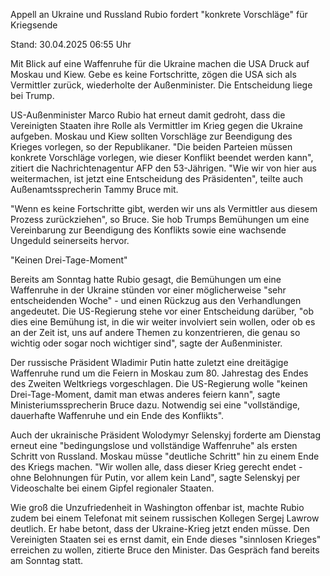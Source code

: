 
Appell an Ukraine und Russland
Rubio fordert "konkrete Vorschläge" für Kriegsende


Stand: 30.04.2025 06:55 Uhr


Mit Blick auf eine Waffenruhe für die Ukraine machen die USA Druck auf Moskau und Kiew. Gebe es keine Fortschritte, zögen die USA sich als Vermittler zurück, wiederholte der Außenminister. Die Entscheidung liege bei Trump.



US-Außenminister Marco Rubio hat erneut damit gedroht, dass die Vereinigten Staaten ihre Rolle als Vermittler im Krieg gegen die Ukraine aufgeben. Moskau und Kiew sollten Vorschläge zur Beendigung des Krieges vorlegen, so der Republikaner. "Die beiden Parteien müssen konkrete Vorschläge vorlegen, wie dieser Konflikt beendet werden kann", zitiert die Nachrichtenagentur AFP den 53-Jährigen. "Wie wir von hier aus weitermachen, ist jetzt eine Entscheidung des Präsidenten", teilte auch Außenamtssprecherin Tammy Bruce mit.


"Wenn es keine Fortschritte gibt, werden wir uns als Vermittler aus diesem Prozess zurückziehen", so Bruce. Sie hob Trumps Bemühungen um eine Vereinbarung zur Beendigung des Konflikts sowie eine wachsende Ungeduld seinerseits hervor.

"Keinen Drei-Tage-Moment"


Bereits am Sonntag hatte Rubio gesagt, die Bemühungen um eine Waffenruhe in der Ukraine stünden vor einer möglicherweise "sehr entscheidenden Woche" - und einen Rückzug aus den Verhandlungen angedeutet. Die US-Regierung stehe vor einer Entscheidung darüber, "ob dies eine Bemühung ist, in die wir weiter involviert sein wollen, oder ob es an der Zeit ist, uns auf andere Themen zu konzentrieren, die genau so wichtig oder sogar noch wichtiger sind", sagte der Außenminister.


Der russische Präsident Wladimir Putin hatte zuletzt eine dreitägige Waffenruhe rund um die Feiern in Moskau zum 80. Jahrestag des Endes des Zweiten Weltkriegs vorgeschlagen. Die US-Regierung wolle "keinen Drei-Tage-Moment, damit man etwas anderes feiern kann", sagte Ministeriumssprecherin Bruce dazu. Notwendig sei eine "vollständige, dauerhafte Waffenruhe und ein Ende des Konflikts".


Auch der ukrainische Präsident Wolodymyr Selenskyj forderte am Dienstag erneut eine "bedingungslose und vollständige Waffenruhe" als ersten Schritt von Russland. Moskau müsse "deutliche Schritt" hin zu einem Ende des Kriegs machen. "Wir wollen alle, dass dieser Krieg gerecht endet - ohne Belohnungen für Putin, vor allem kein Land", sagte Selenskyj per Videoschalte bei einem Gipfel regionaler Staaten.


Wie groß die Unzufriedenheit in Washington offenbar ist, machte Rubio zudem bei einem Telefonat mit seinem russischen Kollegen Sergej Lawrow deutlich. Er habe betont, dass der Ukraine-Krieg jetzt enden müsse. Den Vereinigten Staaten sei es ernst damit, ein Ende dieses "sinnlosen Krieges" erreichen zu wollen, zitierte Bruce den Minister. Das Gespräch fand bereits am Sonntag statt. 

